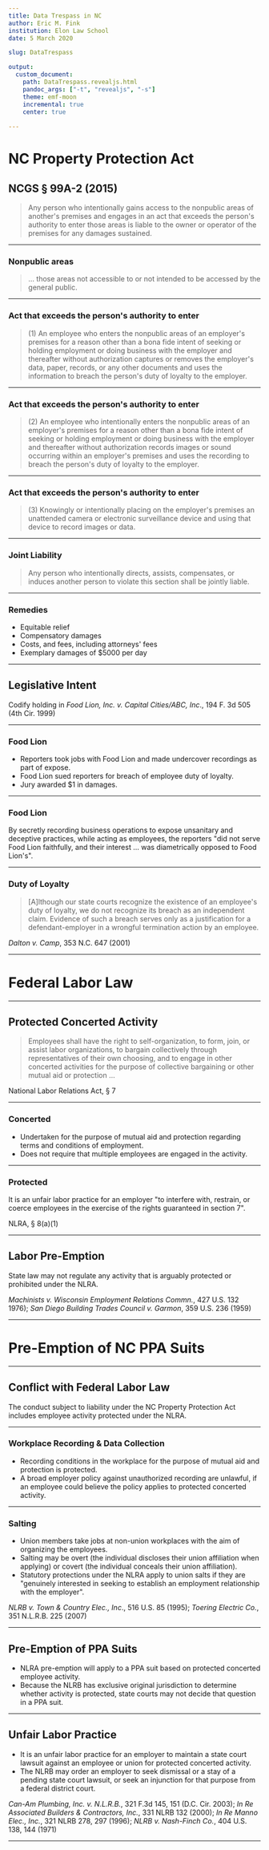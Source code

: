 ```yaml
---
title: Data Trespass in NC
author: Eric M. Fink
institution: Elon Law School 
date: 5 March 2020

slug: DataTrespass

output: 
  custom_document:
    path: DataTrespass.revealjs.html
    pandoc_args: ["-t", "revealjs", "-s"]
    theme: emf-moon
    incremental: true
    center: true
    
---
```


# NC Property Protection Act 
## NCGS § 99A-2 (2015)

> Any person who intentionally gains access to the nonpublic areas of another's premises and engages in an act that exceeds the person's authority to enter those areas is liable to the owner or operator of the premises for any damages sustained.


*** 

### Nonpublic areas 

> ... those areas not accessible to or not intended to be accessed by the general public.

*** 

### Act that exceeds the person's authority to enter

> (1) An employee who enters the nonpublic areas of an employer's premises for a reason other than a bona fide intent of seeking or holding employment or doing business with the employer and thereafter without authorization captures or removes the employer's data, paper, records, or any other documents and uses the information to breach the person's duty of loyalty to the employer.


*** 

### Act that exceeds the person's authority to enter

> (2) An employee who intentionally enters the nonpublic areas of an employer's premises for a reason other than a bona fide intent of seeking or holding employment or doing business with the employer and thereafter without authorization records images or sound occurring within an employer's premises and uses the recording to breach the person's duty of loyalty to the employer.

*** 

### Act that exceeds the person's authority to enter

> (3) Knowingly or intentionally placing on the employer's premises an unattended camera or electronic surveillance device and using that device to record images or data.

*** 

### Joint Liability 

> Any person who intentionally directs, assists, compensates, or induces another person to violate this section shall be jointly liable. 

*** 

### Remedies 

- Equitable relief
- Compensatory damages
- Costs, and fees, including attorneys' fees 
- Exemplary damages of $5000 per day 

*** 

## Legislative Intent 

Codify holding in _Food Lion, Inc. v. Capital Cities/ABC, Inc_., 194 F. 3d 505 (4th Cir. 1999) 

*** 

### Food Lion

- Reporters took jobs with Food Lion and made undercover recordings as part of expose. 
- Food Lion sued reporters for breach of employee duty of loyalty.
- Jury awarded $1 in damages.

*** 

### Food Lion

By secretly recording business operations to expose unsanitary and deceptive practices, while acting as employees, the reporters "did not serve Food Lion faithfully, and their interest ... was diametrically opposed to Food Lion's".

*** 

### Duty of Loyalty 

> [A]lthough our state courts recognize the existence of an employee's duty of loyalty, we do not recognize its breach as an independent claim. Evidence of such a breach serves only as a justification for a defendant-employer in a wrongful termination action by an employee.

_Dalton v. Camp_, 353 N.C. 647 (2001) 

*** 

# Federal Labor Law 

*** 

## Protected Concerted Activity 

> Employees shall have the right to self-organization, to form, join, or assist labor organizations, to bargain collectively through representatives of their own choosing, and to engage in other concerted activities for the purpose of collective bargaining or other mutual aid or protection ... 

National Labor Relations Act, § 7  

*** 

### Concerted 

- Undertaken for the purpose of mutual aid and protection regarding terms and conditions of employment.
- Does not require that multiple employees are engaged in the activity.

*** 

### Protected 

It is an unfair labor practice for an employer "to interfere with, restrain, or coerce employees in the exercise of the rights guaranteed in section 7".

NLRA, § 8(a)(1)

*** 

## Labor Pre-Emption 

State law may not regulate any activity that is arguably protected or prohibited under the NLRA.

_Machinists v. Wisconsin Employment Relations Commn._, 427 U.S. 132 1976); _San Diego Building Trades Council v. Garmon_, 359 U.S. 236 (1959)

*** 

# Pre-Emption of NC PPA Suits

*** 

## Conflict with Federal Labor Law 

The conduct subject to liability under the NC Property Protection Act includes employee activity protected under the NLRA.

*** 

### Workplace Recording & Data Collection 

- Recording conditions in the workplace for the purpose of mutual aid and protection is protected.
- A broad employer policy against unauthorized recording are unlawful, if an employee could believe the policy applies to protected concerted activity. 

*** 

### Salting 

- Union members take jobs at non-union workplaces with the aim of organizing the employees. 
- Salting may be overt (the individual discloses their union affiliation when applying) or covert (the individual conceals their union affiliation). 
- Statutory protections under the NLRA apply to union salts if they are "genuinely interested in seeking to establish an employment relationship with the employer".
 
_NLRB v. Town & Country Elec., Inc_., 516 U.S. 85 (1995); _Toering Electric Co._, 351 N.L.R.B. 225 (2007) 

*** 

## Pre-Emption of PPA Suits 

- NLRA pre-emption will apply to a PPA suit based on protected concerted employee activity. 
- Because the NLRB has exclusive original jurisdiction to determine whether activity is protected, state courts may not decide that question in a PPA suit. 

*** 

## Unfair Labor Practice 

- It is an unfair labor practice for an employer to maintain a state court lawsuit against an employee or union for protected concerted activity. 
- The NLRB may order an employer to seek dismissal or a stay of a pending state court lawsuit, or seek an injunction for that purpose from a federal district court. 

_Can-Am Plumbing, Inc. v. N.L.R.B._, 321 F.3d 145, 151 (D.C. Cir. 2003);  _In Re Associated Builders & Contractors, Inc._, 331 NLRB 132 (2000); _In Re Manno Elec., Inc._, 321 NLRB 278, 297 (1996); _NLRB v. Nash-Finch Co._, 404 U.S. 138, 144 (1971)

*** 